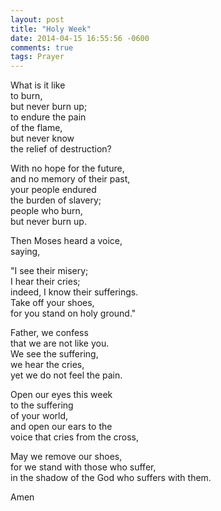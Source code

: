 ```yaml
---
layout: post
title: "Holy Week"
date: 2014-04-15 16:55:56 -0600
comments: true
tags: Prayer
---
```


What is it like   
to burn,  
but never burn up;  
to endure the pain   
of the flame,   
but never know   
the relief of destruction?  
  
With no hope for the future,  
and no memory of their past,  
your people endured  
the burden of slavery;  
people who burn,  
but never burn up.  
  
Then Moses heard a voice,  
saying,  
  
"I see their misery;  
I hear their cries;  
indeed, I know their sufferings.  
Take off your shoes,  
for you stand on holy ground."  
  
Father, we confess  
that we are not like you.  
We see the suffering,  
we hear the cries,  
yet we do not feel the pain.  
  
Open our eyes this week  
to the suffering   
of your world,  
and open our ears to the  
voice that cries from the cross,  
  
May we remove our shoes,  
for we stand with those who suffer,  
in the shadow of the God who suffers with them.  
  
Amen  
